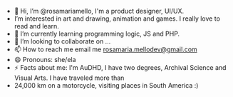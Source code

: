 - 👋 Hi, I’m @rosamariamello, I'm a product designer, UI/UX.
-  I’m interested in art and drawing, animation and games. I really love to read and learn.
- 🌱 I’m currently learning programming logic, JS and PHP.
- 💞️ I’m looking to collaborate on ...
- 📫 How to reach me email me rosamaria.mellodev@gmail.com
- 😄 Pronouns: she/ela
- ⚡ Facts about me: I'm AuDHD, I have two degrees, Archival Science and Visual Arts. I have traveled more than
-  24,000 km on a motorcycle, visiting places in South America :) 

<!---
rosamariamello/rosamariamello is a ✨ special ✨ repository because its `README.md` (this file) appears on your GitHub profile.
You can click the Preview link to take a look at your changes.
--->
